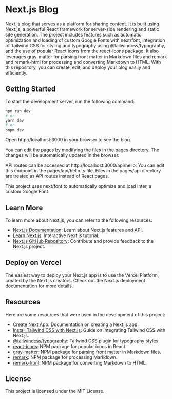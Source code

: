 # Next.js Blog

Next.js blog that serves as a platform for sharing content. It is built using Next.js, a powerful React framework for server-side rendering and static site generation. The project includes features such as automatic optimization and loading of custom Google Fonts with next/font, integration of Tailwind CSS for styling and typography using @tailwindcss/typography, and the use of popular React icons from the react-icons package. It also leverages gray-matter for parsing front matter in Markdown files and remark and remark-html for processing and converting Markdown to HTML. With this repository, you can create, edit, and deploy your blog easily and efficiently.

## Getting Started

To start the development server, run the following command:

```bash
npm run dev
# or
yarn dev
# or
pnpm dev
```

Open http://localhost:3000 in your browser to see the blog.

You can edit the pages by modifying the files in the pages directory. The changes will be automatically updated in the browser.

API routes can be accessed at http://localhost:3000/api/hello. You can edit this endpoint in the pages/api/hello.ts file. Files in the pages/api directory are treated as API routes instead of React pages.

This project uses next/font to automatically optimize and load Inter, a custom Google Font.

## Learn More

To learn more about Next.js, you can refer to the following resources:

- [Next.js Documentation](https://nextjs.org/docs): Learn about Next.js features and API.
- [Learn Next.js](https://nextjs.org/learn): Interactive Next.js tutorial.
- [Next.js GitHub Repository](https://github.com/vercel/next.js/): Contribute and provide feedback to the Next.js project.

## Deploy on Vercel

The easiest way to deploy your Next.js app is to use the Vercel Platform, created by the Next.js creators. Check out the Next.js deployment documentation for more details.

## Resources

Here are some resources that were used in the development of this project:

- [Create Next App](https://nextjs.org/docs/api-reference/create-next-app): Documentation on creating a Next.js app.
- [Install Tailwind CSS with Next.js](https://tailwindcss.com/docs/guides/nextjs): Guide on integrating Tailwind CSS with Next.js.
- [@tailwindcss/typography](https://tailwindcss.com/docs/typography-plugin): Tailwind CSS plugin for typography styles.
- [react-icons](https://www.npmjs.com/package/react-icons): NPM package for popular icons in React.
- [gray-matter](https://www.npmjs.com/package/gray-matter): NPM package for parsing front matter in Markdown files.
- [remark](https://www.npmjs.com/package/remark): NPM package for processing Markdown.
- [remark-html](https://www.npmjs.com/package/remark-html): NPM package for converting Markdown to HTML.

## License

This project is licensed under the MIT License.
